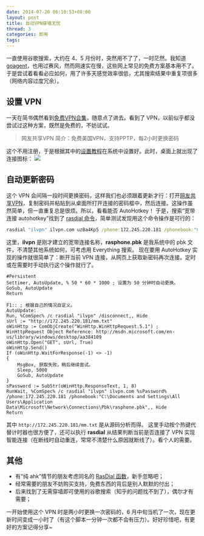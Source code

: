 ```yaml
---
date: 2014-07-20 06:10:53+08:00
layout: post
title: 自动VPN穿墙无忧
thread: 3
categories: 即用
tags:
---
```

一直使用谷歌搜索，大约在 4、5 月份时，突然用不了了，一时茫然。我知道 [goagent](https://code.google.com/p/goagent/)，也用过赛风，然而网速实在慢，这些网上常见的免费方案基本用不了。于是尝试着看看必应如何，用了许多天感觉效率很低，尤其搜索结果中重复项很多（网络内容过度冗余）。
## 设置 VPN
一天在简书偶然看到[免费VPN合集](http://jianshu.io/p/f783122bc249)，随意点了进去。看到了 VPN，以前似乎都没尝试过这种方案，既然是免费的，不妨试试。
> 网友共享VPN
> 简介：免费美国VPN，支持PPTP，每2小时更换密码

这个不用注册，于是根据其中的[设置教程](http://ilvpn.com/guide/)在系统中设置好。此时，桌面上就出现了连接图标：
![](http://ww4.sinaimg.cn/mw690/6ef7171bgw1ehrw9kbzgpj202602iwe9.jpg)

## 自动更新密码
这个 VPN 会间隔一段时间更换密码，这样我们也必须跟着更新才行：打开[网友共享VPN](http://vpn.wwdhz.com/)，复制密码并粘贴到从桌面所打开连接的密码框中，然后连接。这操作虽然简单，但一直重复总是很烦。所以，看看能否 AutoHotkey！
于是，搜索“宽带连接 autohotkey”找到了 [rasdial 命令](http://technet.microsoft.com/en-us/library/ff859533)，简单测试发现用这个命令操作是可行的：

```bat
rasdial "ilvpn" ilvpn.com uzBa4Kp5 /phone:172.245.220.181 /phonebook:"C:\Documents and Settings\All Users\Application Data\Microsoft\Network\Connections\Pbk\rasphone.pbk"
```
这里，**ilvpn** 是刚才建立的宽带连接名称，**rasphone.pbk** 是我系统中的 pbk 文件，不清楚其他系统如何，可考虑用 Everything 搜索。
现在要用 AutoHotkey 实现的操作就很简单了：断开当前 VPN 连接，从网页上获取新密码再次连接。定时或在需要时手动执行这个操作就行了。
```ahk
#Persistent
Settimer, AutoUpdate, % 50 * 60 * 1000 ; 设置为 50 分钟时自动更换。
GoSub, AutoUpdate
Return

F1:: ; 根据自己的情况自定义。
AutoUpdate:
Run, %ComSpec% /c rasdial "ilvpn" /disconnect,, Hide
sUrl := "http://172.245.220.181/mm.txt"
oWinHttp := ComObjCreate("WinHttp.WinHttpRequest.5.1") ; WinHttpRequest Object Reference: http://msdn.microsoft.com/en-us/library/windows/desktop/aa384109
oWinHttp.Open("GET", sUrl, True)
oWinHttp.Send()
If (oWinHttp.WaitForResponse(-1) <> -1)
{
    MsgBox, 获取失败，稍后继续尝试。
    Sleep, 5000
    GoSub, AutoUpdate
}
sPassword := SubStr(oWinHttp.ResponseText, 1, 8)
RunWait, %ComSpec% /c rasdial "ilvpn" ilvpn.com %sPassword% /phone:172.245.220.181 /phonebook:"C:\Documents and Settings\All Users\Application Data\Microsoft\Network\Connections\Pbk\rasphone.pbk",, Hide
Return
```
其中 `http://172.245.220.181/mm.txt` 是从源码分析而得。
这里手动按个热键代替计时器也很方便了，还可以执行 **rasdial** 从结果判断当前是否连接了 VPN 实现智能连接（在断线时自动重连，常常不清楚什么原因就断线了）。看个人的需要。

## 其他
* 有“纯 ahk”情节的朋友考虑同名的 [RasDial 函数](http://msdn.microsoft.com/en-us/library/windows/desktop/aa377004)，新手忽略吧；
* 经常需要的朋友不妨购买支持，免费东西的背后是别人默默的付出；
* 后来找到了无需穿墙即可使用的谷歌搜索（知乎的问题找不到了），偶尔才有需要；

一开始使用这个 VPN 时是两小时更换一次密码的，6 月中旬当机了一次，现在更新时间变成一小时了（有这个脚本一分钟一次都不会有压力）。好好珍惜吧，有更好的方案记得分享~
